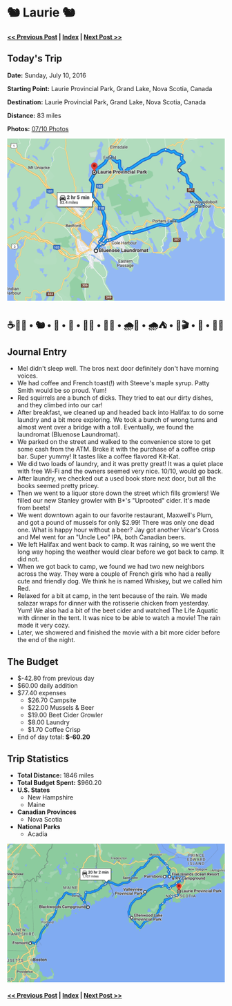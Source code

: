 # 🐿  Laurie 🐿

#### [<< Previous Post](https://jay-d.me/2016RT-07-09) | [Index](../../README.md) | [Next Post >>](https://jay-d.me/2016RT-07-11)

## Today's Trip

**Date:** Sunday, July 10, 2016

**Starting Point:** Laurie Provincial Park, Grand Lake, Nova Scotia, Canada

**Destination:** Laurie Provincial Park, Grand Lake, Nova Scotia, Canada

**Distance:** 83 miles

**Photos:** [07/10 Photos](https://jay-d.me/2016RT-07-10-photos)

![map from Laurie](../maps/day/07-10.png "day map")

##  ☕️🍞🍁 • 🐿 • 🍫 • 🧺 • 🍑🍎 • 🍻🦪 • 🌧🚙 • 🌧⛺️ • 🍿🎬 • 🌯 • 🚿🚿

## Journal Entry

* Mel didn't sleep well. The bros next door definitely don't have morning voices.
* We had coffee and French toast(!) with Steeve's maple syrup. Patty Smith would be so proud. Yum!
* Red squirrels are a bunch of dicks. They tried to eat our dirty dishes, and they climbed into our car!
* After breakfast, we cleaned up and headed back into Halifax to do some laundry and a bit more exploring. We took a bunch of wrong turns and almost went over a bridge with a toll. Eventually, we found the laundromat (Bluenose Laundromat).
* We parked on the street and walked to the convenience store to get some cash from the ATM. Broke it with the purchase of a coffee crisp bar. Super yummy! It tastes like a coffee flavored Kit-Kat.
* We did two loads of laundry, and it was pretty great! It was a quiet place with free Wi-Fi and the owners seemed very nice. 10/10, would go back.
* After laundry, we checked out a used book store next door, but all the books seemed pretty pricey.
* Then we went to a liquor store down the street which fills growlers! We filled our new Stanley growler with B*'s "Uprooted" cider. It's made from beets!
* We went downtown again to our favorite restaurant, Maxwell's Plum, and got a pound of mussels for only $2.99! There was only one dead one. What is happy hour without a beer? Jay got another Vicar's Cross and Mel went for an "Uncle Leo" IPA, both Canadian beers.
* We left Halifax and went back to camp. It was raining, so we went the long way hoping the weather would clear before we got back to camp. It did not.
* When we got back to camp, we found we had two new neighbors across the way. They were a couple of French girls who had a really cute and friendly dog. We think he is named Whiskey, but we called him Red.
* Relaxed for a bit at camp, in the tent because of the rain. We made salazar wraps for dinner with the rotisserie chicken from yesterday. Yum! We also had a bit of the beet cider and watched The Life Aquatic with dinner in the tent. It was nice to be able to watch a movie! The rain made it very cozy.
* Later, we showered and finished the movie with a bit more cider before the end of the night.

## The Budget

* $-42.80 from previous day
* $60.00 daily addition
* $77.40 expenses
    * $26.70	Campsite
    * $22.00	Mussels & Beer
    * $19.00	Beet Cider Growler
    * $8.00	Laundry
    * $1.70	Coffee Crisp
* End of day total: **$-60.20**

## Trip Statistics

* **Total Distance:** 1846 miles
* **Total Budget Spent:** $960.20
* **U.S. States**
    * New Hampshire
    * Maine
* **Canadian Provinces**
    * Nova Scotia
* **National Parks**
    * Acadia

![total trip from Fremont to Laurie](../maps/total/07-10-total.png "total trip map")

#### [<< Previous Post](https://jay-d.me/2016RT-07-09) | [Index](../../README.md) | [Next Post >>](https://jay-d.me/2016RT-07-11)

